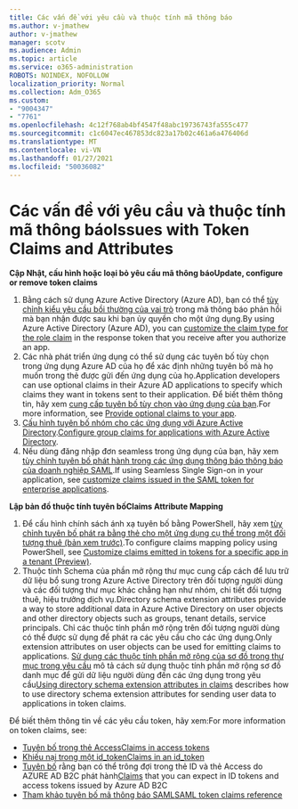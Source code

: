 ```yaml
---
title: Các vấn đề với yêu cầu và thuộc tính mã thông báo
ms.author: v-jmathew
author: v-jmathew
manager: scotv
ms.audience: Admin
ms.topic: article
ms.service: o365-administration
ROBOTS: NOINDEX, NOFOLLOW
localization_priority: Normal
ms.collection: Adm_O365
ms.custom:
- "9004347"
- "7761"
ms.openlocfilehash: 4c12f768ab4bf4547f48abc19736743fa555c477
ms.sourcegitcommit: c1c6047ec467853dc823a17b02c461a6a476406d
ms.translationtype: MT
ms.contentlocale: vi-VN
ms.lasthandoff: 01/27/2021
ms.locfileid: "50036082"
---
```

# <a name="issues-with-token-claims-and-attributes"></a><span data-ttu-id="7f4bf-102">Các vấn đề với yêu cầu và thuộc tính mã thông báo</span><span class="sxs-lookup"><span data-stu-id="7f4bf-102">Issues with Token Claims and Attributes</span></span>

<span data-ttu-id="7f4bf-103">**Cập Nhật, cấu hình hoặc loại bỏ yêu cầu mã thông báo**</span><span class="sxs-lookup"><span data-stu-id="7f4bf-103">**Update, configure or remove token claims**</span></span>

1. <span data-ttu-id="7f4bf-104">Bằng cách sử dụng Azure Active Directory (Azure AD), bạn có thể [tùy chỉnh kiểu yêu cầu bồi thường của vai trò](https://docs.microsoft.com/azure/active-directory/develop/active-directory-enterprise-app-role-management) trong mã thông báo phản hồi mà bạn nhận được sau khi bạn ủy quyền cho một ứng dụng.</span><span class="sxs-lookup"><span data-stu-id="7f4bf-104">By using Azure Active Directory (Azure AD), you can [customize the claim type for the role claim](https://docs.microsoft.com/azure/active-directory/develop/active-directory-enterprise-app-role-management) in the response token that you receive after you authorize an app.</span></span>
2. <span data-ttu-id="7f4bf-105">Các nhà phát triển ứng dụng có thể sử dụng các tuyên bố tùy chọn trong ứng dụng Azure AD của họ để xác định những tuyên bố mà họ muốn trong thẻ được gửi đến ứng dụng của họ.</span><span class="sxs-lookup"><span data-stu-id="7f4bf-105">Application developers can use optional claims in their Azure AD applications to specify which claims they want in tokens sent to their application.</span></span> <span data-ttu-id="7f4bf-106">Để biết thêm thông tin, hãy xem [cung cấp tuyên bố tùy chọn vào ứng dụng của bạn](https://docs.microsoft.com/azure/active-directory/develop/active-directory-optional-claims).</span><span class="sxs-lookup"><span data-stu-id="7f4bf-106">For more information, see [Provide optional claims to your app](https://docs.microsoft.com/azure/active-directory/develop/active-directory-optional-claims).</span></span>
3. <span data-ttu-id="7f4bf-107">[Cấu hình tuyên bố nhóm cho các ứng dụng với Azure Active Directory](https://docs.microsoft.com/azure/active-directory/hybrid/how-to-connect-fed-group-claims).</span><span class="sxs-lookup"><span data-stu-id="7f4bf-107">[Configure group claims for applications with Azure Active Directory](https://docs.microsoft.com/azure/active-directory/hybrid/how-to-connect-fed-group-claims).</span></span>
4. <span data-ttu-id="7f4bf-108">Nếu dùng đăng nhập đơn seamless trong ứng dụng của bạn, hãy xem [tùy chỉnh tuyên bố phát hành trong các ứng dụng thông báo thông báo của doanh nghiệp SAML](https://docs.microsoft.com/azure/active-directory/develop/active-directory-saml-claims-customization).</span><span class="sxs-lookup"><span data-stu-id="7f4bf-108">If using Seamless Single Sign-on in your application, see [customize claims issued in the SAML token for enterprise applications](https://docs.microsoft.com/azure/active-directory/develop/active-directory-saml-claims-customization).</span></span>

<span data-ttu-id="7f4bf-109">**Lập bản đồ thuộc tính tuyên bố**</span><span class="sxs-lookup"><span data-stu-id="7f4bf-109">**Claims Attribute Mapping**</span></span>

1. <span data-ttu-id="7f4bf-110">Để cấu hình chính sách ánh xạ tuyên bố bằng PowerShell, hãy xem [tùy chỉnh tuyên bố phát ra bằng thẻ cho một ứng dụng cụ thể trong một đối tượng thuê (bản xem trước)](https://docs.microsoft.com/azure/active-directory/develop/active-directory-claims-mapping).</span><span class="sxs-lookup"><span data-stu-id="7f4bf-110">To configure claims mapping policy using PowerShell, see [Customize claims emitted in tokens for a specific app in a tenant (Preview)](https://docs.microsoft.com/azure/active-directory/develop/active-directory-claims-mapping).</span></span>
2. <span data-ttu-id="7f4bf-111">Thuộc tính Schema của phần mở rộng thư mục cung cấp cách để lưu trữ dữ liệu bổ sung trong Azure Active Directory trên đối tượng người dùng và các đối tượng thư mục khác chẳng hạn như nhóm, chi tiết đối tượng thuê, hiệu trưởng dịch vụ.</span><span class="sxs-lookup"><span data-stu-id="7f4bf-111">Directory schema extension attributes provide a way to store additional data in Azure Active Directory on user objects and other directory objects such as groups, tenant details, service principals.</span></span> <span data-ttu-id="7f4bf-112">Chỉ các thuộc tính phần mở rộng trên đối tượng người dùng có thể được sử dụng để phát ra các yêu cầu cho các ứng dụng.</span><span class="sxs-lookup"><span data-stu-id="7f4bf-112">Only extension attributes on user objects can be used for emitting claims to applications.</span></span> <span data-ttu-id="7f4bf-113">[Sử dụng các thuộc tính phần mở rộng của sơ đồ trong thư mục trong yêu cầu](https://docs.microsoft.com/azure/active-directory/develop/active-directory-schema-extensions) mô tả cách sử dụng thuộc tính phần mở rộng sơ đồ danh mục để gửi dữ liệu người dùng đến các ứng dụng trong yêu cầu</span><span class="sxs-lookup"><span data-stu-id="7f4bf-113">[Using directory schema extension attributes in claims](https://docs.microsoft.com/azure/active-directory/develop/active-directory-schema-extensions) describes how to use directory schema extension attributes for sending user data to applications in token claims.</span></span>

<span data-ttu-id="7f4bf-114">Để biết thêm thông tin về các yêu cầu token, hãy xem:</span><span class="sxs-lookup"><span data-stu-id="7f4bf-114">For more information on token claims, see:</span></span>

- [<span data-ttu-id="7f4bf-115">Tuyên bố trong thẻ Access</span><span class="sxs-lookup"><span data-stu-id="7f4bf-115">Claims in access tokens</span></span>](https://docs.microsoft.com/azure/active-directory/develop/access-tokens#claims-in-access-tokens)
- [<span data-ttu-id="7f4bf-116">Khiếu nại trong một id_token</span><span class="sxs-lookup"><span data-stu-id="7f4bf-116">Claims in an id_token</span></span>](https://docs.microsoft.com/azure/active-directory/develop/id-tokens#claims-in-an-id_token)
- <span data-ttu-id="7f4bf-117">[Tuyên bố](https://docs.microsoft.com/azure/active-directory-b2c/tokens-overview#claims) rằng bạn có thể trông đợi trong thẻ ID và thẻ Access do AZURE AD B2C phát hành</span><span class="sxs-lookup"><span data-stu-id="7f4bf-117">[Claims](https://docs.microsoft.com/azure/active-directory-b2c/tokens-overview#claims) that you can expect in ID tokens and access tokens issued by Azure AD B2C</span></span>
- [<span data-ttu-id="7f4bf-118">Tham khảo tuyên bố mã thông báo SAML</span><span class="sxs-lookup"><span data-stu-id="7f4bf-118">SAML token claims reference</span></span>](https://docs.microsoft.com/azure/active-directory/develop/reference-saml-tokens)
